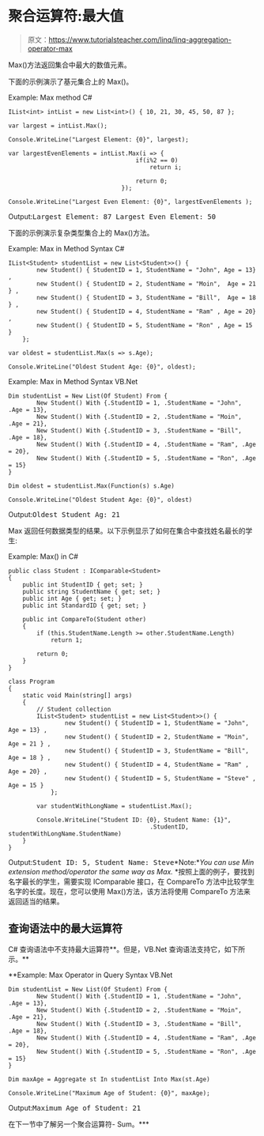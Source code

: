 # 聚合运算符:最大值

> 原文：<https://www.tutorialsteacher.com/linq/linq-aggregation-operator-max>

Max()方法返回集合中最大的数值元素。

下面的示例演示了基元集合上的 Max()。

Example: Max method C#

```
IList<int> intList = new List<int>() { 10, 21, 30, 45, 50, 87 };

var largest = intList.Max();

Console.WriteLine("Largest Element: {0}", largest);

var largestEvenElements = intList.Max(i => {
			                        if(i%2 == 0)
				                        return i;

			                        return 0;
		                        });

Console.WriteLine("Largest Even Element: {0}", largestEvenElements );
```

Output:<samp>Largest Element: 87
Largest Even Element: 50</samp>

下面的示例演示复杂类型集合上的 Max()方法。

Example: Max in Method Syntax C#

```
IList<Student> studentList = new List<Student>>() { 
        new Student() { StudentID = 1, StudentName = "John", Age = 13} ,
        new Student() { StudentID = 2, StudentName = "Moin",  Age = 21 } ,
        new Student() { StudentID = 3, StudentName = "Bill",  Age = 18 } ,
        new Student() { StudentID = 4, StudentName = "Ram" , Age = 20} ,
        new Student() { StudentID = 5, StudentName = "Ron" , Age = 15 } 
    };

var oldest = studentList.Max(s => s.Age);

Console.WriteLine("Oldest Student Age: {0}", oldest);
```

Example: Max in Method Syntax VB.Net

```
Dim studentList = New List(Of Student) From {
        New Student() With {.StudentID = 1, .StudentName = "John", .Age = 13},
        New Student() With {.StudentID = 2, .StudentName = "Moin", .Age = 21},
        New Student() With {.StudentID = 3, .StudentName = "Bill", .Age = 18},
        New Student() With {.StudentID = 4, .StudentName = "Ram", .Age = 20},
        New Student() With {.StudentID = 5, .StudentName = "Ron", .Age = 15}
}

Dim oldest = studentList.Max(Function(s) s.Age)

Console.WriteLine("Oldest Student Age: {0}", oldest)
```

Output:<samp>Oldest Student Ag: 21</samp>

Max 返回任何数据类型的结果。以下示例显示了如何在集合中查找姓名最长的学生:

Example: Max() in C#

```
public class Student : IComparable<Student> 
{
    public int StudentID { get; set; }
    public string StudentName { get; set; }
    public int Age { get; set; }
    public int StandardID { get; set; }

    public int CompareTo(Student other)
    {
        if (this.StudentName.Length >= other.StudentName.Length)
            return 1;

        return 0;
    }
}

class Program
{
    static void Main(string[] args)
    {
        // Student collection
        IList<Student> studentList = new List<Student>>() { 
                new Student() { StudentID = 1, StudentName = "John", Age = 13} ,
                new Student() { StudentID = 2, StudentName = "Moin",  Age = 21 } ,
                new Student() { StudentID = 3, StudentName = "Bill",  Age = 18 } ,
                new Student() { StudentID = 4, StudentName = "Ram" , Age = 20} ,
                new Student() { StudentID = 5, StudentName = "Steve" , Age = 15 } 
            };

        var studentWithLongName = studentList.Max();

        Console.WriteLine("Student ID: {0}, Student Name: {1}", 
                                        .StudentID, studentWithLongName.StudentName)
    }
}
```

Output:<samp>Student ID: 5, Student Name: Steve</samp>*Note:**You can use Min extension method/operator the same way as Max.* *按照上面的例子，要找到名字最长的学生，需要实现 IComparable <t>接口，在 CompareTo 方法中比较学生名字的长度。现在，您可以使用 Max()方法，该方法将使用 CompareTo 方法来返回适当的结果。</t>

## 查询语法中的最大运算符

C# 查询语法中不支持最大运算符**。但是，VB.Net 查询语法支持它，如下所示。**

**Example: Max Operator in Query Syntax VB.Net

```
Dim studentList = New List(Of Student) From {
        New Student() With {.StudentID = 1, .StudentName = "John", .Age = 13},
        New Student() With {.StudentID = 2, .StudentName = "Moin", .Age = 21},
        New Student() With {.StudentID = 3, .StudentName = "Bill", .Age = 18},
        New Student() With {.StudentID = 4, .StudentName = "Ram", .Age = 20},
        New Student() With {.StudentID = 5, .StudentName = "Ron", .Age = 15}
}

Dim maxAge = Aggregate st In studentList Into Max(st.Age)

Console.WriteLine("Maximum Age of Student: {0}", maxAge);
```

Output:<samp>Maximum Age of Student: 21</samp>

在下一节中了解另一个聚合运算符- Sum。***